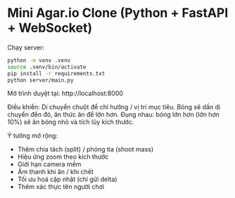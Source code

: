 # Mini Agar.io Clone (Python + FastAPI + WebSocket)

Chạy server:

```bash
python -m venv .venv
source .venv/bin/activate
pip install -r requirements.txt
python server/main.py
```

Mở trình duyệt tại: http://localhost:8000

Điều khiển: Di chuyển chuột để chỉ hướng / vị trí mục tiêu. Bóng sẽ dần di chuyển đến đó, ăn thức ăn để lớn hơn. Đụng nhau: bóng lớn hơn (lớn hơn 10%) sẽ ăn bóng nhỏ và tích lũy kích thước.

Ý tưởng mở rộng:
- Thêm chia tách (split) / phóng tia (shoot mass)
- Hiệu ứng zoom theo kích thước
- Giới hạn camera mềm
- Âm thanh khi ăn / khi chết
- Tối ưu hoá cập nhật (chỉ gửi delta)
- Thêm xác thực tên người chơi
